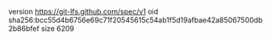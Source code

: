 version https://git-lfs.github.com/spec/v1
oid sha256:bcc55d4b6756e69c71f20545615c54ab1f5d19afbae42a85067500db2b86bfef
size 6209

